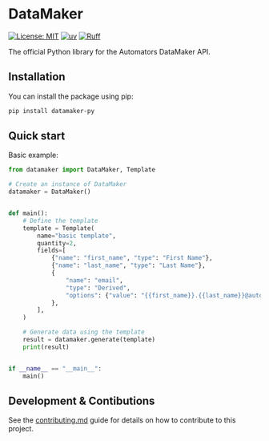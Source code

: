 # DataMaker

[![License: MIT](https://img.shields.io/badge/License-MIT-green.svg)](https://opensource.org/licenses/MIT)
[![uv](https://img.shields.io/endpoint?url=https://raw.githubusercontent.com/astral-sh/uv/main/assets/badge/v0.json)](https://github.com/astral-sh/uv)
[![Ruff](https://img.shields.io/endpoint?url=https://raw.githubusercontent.com/charliermarsh/ruff/main/assets/badge/v1.json)](https://github.com/charliermarsh/ruff)

The official Python library for the Automators DataMaker API.

## Installation

You can install the package using pip:

```sh
pip install datamaker-py
```

## Quick start

Basic example:

```python
from datamaker import DataMaker, Template

# Create an instance of DataMaker
datamaker = DataMaker()


def main():
    # Define the template
    template = Template(
        name="basic template",
        quantity=2,
        fields=[
            {"name": "first_name", "type": "First Name"},
            {"name": "last_name", "type": "Last Name"},
            {
                "name": "email",
                "type": "Derived",
                "options": {"value": "{{first_name}}.{{last_name}}@automators.com"},
            },
        ],
    )

    # Generate data using the template
    result = datamaker.generate(template)
    print(result)


if __name__ == "__main__":
    main()

```

## Development & Contibutions

See the [contributing.md](/CONTRIBUTING.md) guide for details on how to contribute to this project.
